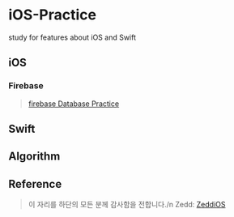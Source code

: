 # iOS-Practice
study for features about iOS and Swift

## iOS
### Firebase
> [firebase Database Practice](https://github.com/stareta1202/FirebasePractice)
## Swift 

## Algorithm

## Reference
> 이 자리를 하단의 모든 분께 감사함을 전합니다./n
> Zedd: [ZeddiOS](https://zeddios.tistory.com/213)
